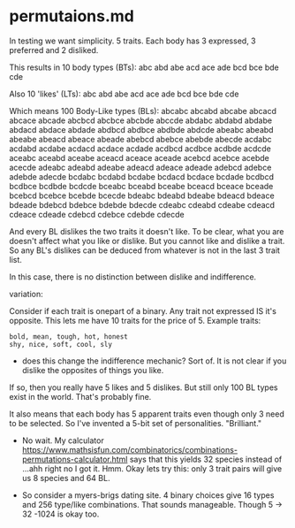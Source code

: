 # permutaions.md
In testing we want simplicity.
5 traits. Each body has 3 expressed, 3 preferred and 2 disliked.

This results in 10 body types (BTs):
abc abd abe acd ace ade bcd bce bde cde

Also 10 'likes' (LTs):
abc abd abe acd ace ade bcd bce bde cde

Which means 100 Body-Like types (BLs):
abcabc abcabd abcabe abcacd abcace abcade abcbcd abcbce abcbde abccde abdabc
abdabd abdabe abdacd abdace abdade abdbcd abdbce abdbde abdcde abeabc abeabd
abeabe abeacd abeace abeade abebcd abebce abebde abecde acdabc acdabd acdabe
acdacd acdace acdade acdbcd acdbce acdbde acdcde aceabc aceabd aceabe aceacd
aceace aceade acebcd acebce acebde acecde adeabc adeabd adeabe adeacd adeace
adeade adebcd adebce adebde adecde bcdabc bcdabd bcdabe bcdacd bcdace bcdade
bcdbcd bcdbce bcdbde bcdcde bceabc bceabd bceabe bceacd bceace bceade bcebcd
bcebce bcebde bcecde bdeabc bdeabd bdeabe bdeacd bdeace bdeade bdebcd bdebce
bdebde bdecde cdeabc cdeabd cdeabe cdeacd cdeace cdeade cdebcd cdebce cdebde
cdecde

And every BL dislikes the two traits it doesn't like.
To be clear, what you are doesn't affect what you like or dislike. But you 
cannot like and dislike a trait. So any BL's dislikes can be deduced from
whatever is not in the last 3 trait list.

In this case, there is no distinction between dislike and indifference.

variation:

Consider if each trait is onepart of a binary. Any trait not expressed IS it's
opposite. This lets me have 10 traits for the price of 5.
Example traits:

```
bold, mean, tough, hot, honest
shy, nice, soft, cool, sly
```
* does this change the indifference mechanic? Sort of. It is not clear if you
dislike the opposites of things you like. 

If so, then you really have 5 likes and 5 dislikes. But still only 100 BL types
exist in the world. That's probably fine.

It also means that each body has 5 apparent traits even though only 3 need to 
be selected. So I've invented a 5-bit set of personalities. "Brilliant."

* No wait. My calculator https://www.mathsisfun.com/combinatorics/combinations-permutations-calculator.html
says that this yields 32 species instead of ...ahh right no I got it.
Hmm. Okay lets try this: only 3 trait pairs will give us 8 species and 64 BL.

* So consider a myers-brigs dating site. 4 binary choices give 16 types and 
256 type/like combinations.  That sounds manageable. Though 5 -> 32 -1024 is okay too.
